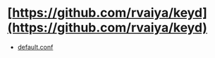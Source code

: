 # [https://github.com/rvaiya/keyd](https://github.com/rvaiya/keyd)

* [default.conf](./default.conf)
